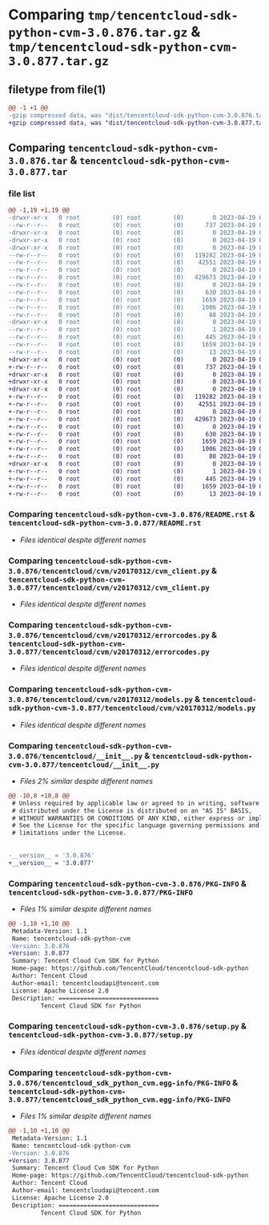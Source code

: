 # Comparing `tmp/tencentcloud-sdk-python-cvm-3.0.876.tar.gz` & `tmp/tencentcloud-sdk-python-cvm-3.0.877.tar.gz`

## filetype from file(1)

```diff
@@ -1 +1 @@
-gzip compressed data, was "dist/tencentcloud-sdk-python-cvm-3.0.876.tar", last modified: Wed Apr 19 00:23:11 2023, max compression
+gzip compressed data, was "dist/tencentcloud-sdk-python-cvm-3.0.877.tar", last modified: Wed Apr 19 09:11:22 2023, max compression
```

## Comparing `tencentcloud-sdk-python-cvm-3.0.876.tar` & `tencentcloud-sdk-python-cvm-3.0.877.tar`

### file list

```diff
@@ -1,19 +1,19 @@
-drwxr-xr-x   0 root         (0) root         (0)        0 2023-04-19 00:23:11.000000 tencentcloud-sdk-python-cvm-3.0.876/
--rw-r--r--   0 root         (0) root         (0)      737 2023-04-19 00:23:11.000000 tencentcloud-sdk-python-cvm-3.0.876/README.rst
-drwxr-xr-x   0 root         (0) root         (0)        0 2023-04-19 00:23:11.000000 tencentcloud-sdk-python-cvm-3.0.876/tencentcloud/
-drwxr-xr-x   0 root         (0) root         (0)        0 2023-04-19 00:23:11.000000 tencentcloud-sdk-python-cvm-3.0.876/tencentcloud/cvm/
-drwxr-xr-x   0 root         (0) root         (0)        0 2023-04-19 00:23:11.000000 tencentcloud-sdk-python-cvm-3.0.876/tencentcloud/cvm/v20170312/
--rw-r--r--   0 root         (0) root         (0)   119282 2023-04-19 00:23:11.000000 tencentcloud-sdk-python-cvm-3.0.876/tencentcloud/cvm/v20170312/cvm_client.py
--rw-r--r--   0 root         (0) root         (0)    42551 2023-04-19 00:23:11.000000 tencentcloud-sdk-python-cvm-3.0.876/tencentcloud/cvm/v20170312/errorcodes.py
--rw-r--r--   0 root         (0) root         (0)        0 2023-04-19 00:23:11.000000 tencentcloud-sdk-python-cvm-3.0.876/tencentcloud/cvm/v20170312/__init__.py
--rw-r--r--   0 root         (0) root         (0)   429673 2023-04-19 00:23:11.000000 tencentcloud-sdk-python-cvm-3.0.876/tencentcloud/cvm/v20170312/models.py
--rw-r--r--   0 root         (0) root         (0)        0 2023-04-19 00:23:11.000000 tencentcloud-sdk-python-cvm-3.0.876/tencentcloud/cvm/__init__.py
--rw-r--r--   0 root         (0) root         (0)      630 2023-04-19 00:23:11.000000 tencentcloud-sdk-python-cvm-3.0.876/tencentcloud/__init__.py
--rw-r--r--   0 root         (0) root         (0)     1659 2023-04-19 00:23:11.000000 tencentcloud-sdk-python-cvm-3.0.876/PKG-INFO
--rw-r--r--   0 root         (0) root         (0)     1006 2023-04-19 00:23:11.000000 tencentcloud-sdk-python-cvm-3.0.876/setup.py
--rw-r--r--   0 root         (0) root         (0)       88 2023-04-19 00:23:11.000000 tencentcloud-sdk-python-cvm-3.0.876/setup.cfg
-drwxr-xr-x   0 root         (0) root         (0)        0 2023-04-19 00:23:11.000000 tencentcloud-sdk-python-cvm-3.0.876/tencentcloud_sdk_python_cvm.egg-info/
--rw-r--r--   0 root         (0) root         (0)        1 2023-04-19 00:23:11.000000 tencentcloud-sdk-python-cvm-3.0.876/tencentcloud_sdk_python_cvm.egg-info/dependency_links.txt
--rw-r--r--   0 root         (0) root         (0)      445 2023-04-19 00:23:11.000000 tencentcloud-sdk-python-cvm-3.0.876/tencentcloud_sdk_python_cvm.egg-info/SOURCES.txt
--rw-r--r--   0 root         (0) root         (0)     1659 2023-04-19 00:23:11.000000 tencentcloud-sdk-python-cvm-3.0.876/tencentcloud_sdk_python_cvm.egg-info/PKG-INFO
--rw-r--r--   0 root         (0) root         (0)       13 2023-04-19 00:23:11.000000 tencentcloud-sdk-python-cvm-3.0.876/tencentcloud_sdk_python_cvm.egg-info/top_level.txt
+drwxr-xr-x   0 root         (0) root         (0)        0 2023-04-19 09:11:22.000000 tencentcloud-sdk-python-cvm-3.0.877/
+-rw-r--r--   0 root         (0) root         (0)      737 2023-04-19 09:11:22.000000 tencentcloud-sdk-python-cvm-3.0.877/README.rst
+drwxr-xr-x   0 root         (0) root         (0)        0 2023-04-19 09:11:22.000000 tencentcloud-sdk-python-cvm-3.0.877/tencentcloud/
+drwxr-xr-x   0 root         (0) root         (0)        0 2023-04-19 09:11:22.000000 tencentcloud-sdk-python-cvm-3.0.877/tencentcloud/cvm/
+drwxr-xr-x   0 root         (0) root         (0)        0 2023-04-19 09:11:22.000000 tencentcloud-sdk-python-cvm-3.0.877/tencentcloud/cvm/v20170312/
+-rw-r--r--   0 root         (0) root         (0)   119282 2023-04-19 09:11:22.000000 tencentcloud-sdk-python-cvm-3.0.877/tencentcloud/cvm/v20170312/cvm_client.py
+-rw-r--r--   0 root         (0) root         (0)    42551 2023-04-19 09:11:22.000000 tencentcloud-sdk-python-cvm-3.0.877/tencentcloud/cvm/v20170312/errorcodes.py
+-rw-r--r--   0 root         (0) root         (0)        0 2023-04-19 09:11:22.000000 tencentcloud-sdk-python-cvm-3.0.877/tencentcloud/cvm/v20170312/__init__.py
+-rw-r--r--   0 root         (0) root         (0)   429673 2023-04-19 09:11:22.000000 tencentcloud-sdk-python-cvm-3.0.877/tencentcloud/cvm/v20170312/models.py
+-rw-r--r--   0 root         (0) root         (0)        0 2023-04-19 09:11:22.000000 tencentcloud-sdk-python-cvm-3.0.877/tencentcloud/cvm/__init__.py
+-rw-r--r--   0 root         (0) root         (0)      630 2023-04-19 09:11:22.000000 tencentcloud-sdk-python-cvm-3.0.877/tencentcloud/__init__.py
+-rw-r--r--   0 root         (0) root         (0)     1659 2023-04-19 09:11:22.000000 tencentcloud-sdk-python-cvm-3.0.877/PKG-INFO
+-rw-r--r--   0 root         (0) root         (0)     1006 2023-04-19 09:11:22.000000 tencentcloud-sdk-python-cvm-3.0.877/setup.py
+-rw-r--r--   0 root         (0) root         (0)       88 2023-04-19 09:11:22.000000 tencentcloud-sdk-python-cvm-3.0.877/setup.cfg
+drwxr-xr-x   0 root         (0) root         (0)        0 2023-04-19 09:11:22.000000 tencentcloud-sdk-python-cvm-3.0.877/tencentcloud_sdk_python_cvm.egg-info/
+-rw-r--r--   0 root         (0) root         (0)        1 2023-04-19 09:11:22.000000 tencentcloud-sdk-python-cvm-3.0.877/tencentcloud_sdk_python_cvm.egg-info/dependency_links.txt
+-rw-r--r--   0 root         (0) root         (0)      445 2023-04-19 09:11:22.000000 tencentcloud-sdk-python-cvm-3.0.877/tencentcloud_sdk_python_cvm.egg-info/SOURCES.txt
+-rw-r--r--   0 root         (0) root         (0)     1659 2023-04-19 09:11:22.000000 tencentcloud-sdk-python-cvm-3.0.877/tencentcloud_sdk_python_cvm.egg-info/PKG-INFO
+-rw-r--r--   0 root         (0) root         (0)       13 2023-04-19 09:11:22.000000 tencentcloud-sdk-python-cvm-3.0.877/tencentcloud_sdk_python_cvm.egg-info/top_level.txt
```

### Comparing `tencentcloud-sdk-python-cvm-3.0.876/README.rst` & `tencentcloud-sdk-python-cvm-3.0.877/README.rst`

 * *Files identical despite different names*

### Comparing `tencentcloud-sdk-python-cvm-3.0.876/tencentcloud/cvm/v20170312/cvm_client.py` & `tencentcloud-sdk-python-cvm-3.0.877/tencentcloud/cvm/v20170312/cvm_client.py`

 * *Files identical despite different names*

### Comparing `tencentcloud-sdk-python-cvm-3.0.876/tencentcloud/cvm/v20170312/errorcodes.py` & `tencentcloud-sdk-python-cvm-3.0.877/tencentcloud/cvm/v20170312/errorcodes.py`

 * *Files identical despite different names*

### Comparing `tencentcloud-sdk-python-cvm-3.0.876/tencentcloud/cvm/v20170312/models.py` & `tencentcloud-sdk-python-cvm-3.0.877/tencentcloud/cvm/v20170312/models.py`

 * *Files identical despite different names*

### Comparing `tencentcloud-sdk-python-cvm-3.0.876/tencentcloud/__init__.py` & `tencentcloud-sdk-python-cvm-3.0.877/tencentcloud/__init__.py`

 * *Files 2% similar despite different names*

```diff
@@ -10,8 +10,8 @@
 # Unless required by applicable law or agreed to in writing, software
 # distributed under the License is distributed on an "AS IS" BASIS,
 # WITHOUT WARRANTIES OR CONDITIONS OF ANY KIND, either express or implied.
 # See the License for the specific language governing permissions and
 # limitations under the License.
 
 
-__version__ = '3.0.876'
+__version__ = '3.0.877'
```

### Comparing `tencentcloud-sdk-python-cvm-3.0.876/PKG-INFO` & `tencentcloud-sdk-python-cvm-3.0.877/PKG-INFO`

 * *Files 1% similar despite different names*

```diff
@@ -1,10 +1,10 @@
 Metadata-Version: 1.1
 Name: tencentcloud-sdk-python-cvm
-Version: 3.0.876
+Version: 3.0.877
 Summary: Tencent Cloud Cvm SDK for Python
 Home-page: https://github.com/TencentCloud/tencentcloud-sdk-python
 Author: Tencent Cloud
 Author-email: tencentcloudapi@tencent.com
 License: Apache License 2.0
 Description: ============================
         Tencent Cloud SDK for Python
```

### Comparing `tencentcloud-sdk-python-cvm-3.0.876/setup.py` & `tencentcloud-sdk-python-cvm-3.0.877/setup.py`

 * *Files identical despite different names*

### Comparing `tencentcloud-sdk-python-cvm-3.0.876/tencentcloud_sdk_python_cvm.egg-info/PKG-INFO` & `tencentcloud-sdk-python-cvm-3.0.877/tencentcloud_sdk_python_cvm.egg-info/PKG-INFO`

 * *Files 1% similar despite different names*

```diff
@@ -1,10 +1,10 @@
 Metadata-Version: 1.1
 Name: tencentcloud-sdk-python-cvm
-Version: 3.0.876
+Version: 3.0.877
 Summary: Tencent Cloud Cvm SDK for Python
 Home-page: https://github.com/TencentCloud/tencentcloud-sdk-python
 Author: Tencent Cloud
 Author-email: tencentcloudapi@tencent.com
 License: Apache License 2.0
 Description: ============================
         Tencent Cloud SDK for Python
```

